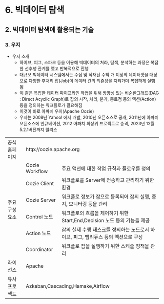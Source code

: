 # 6. 빅데이터 탐색
## 2. 빅데이터 탐색에 활용되는 기술
### 3. 우지
- 우지 소개
  - 하이브, 피그, 스파크 등을 이용해 빅데이터의 처라, 탐색, 분석하는 과정은 복잡한 선후행 관계를 맺고 반복적으로 진행
  - 대규모 빅데이터 시스템에서는 수집 및 적재된 수백 개 이상의 데이터셋을 대상으로 다양한 후처리 잡(Job)이 데이터 간의 의존성을 지켜가며 복잡하게 실햄됨
  - 이 같은 복잡한 데이터 파이프라인 작업을 위해 방향성 있는 비순환그래프(DAG : Direct Acyclic Graph)로 잡의 시작, 처리, 분기, 종료점 등의 액션(Action) 등을 정의하는 워크플로가 필요해짐
  - 이것이 바로 아파치 우지(Apache Oozie)
  - 우지는 2008년 Yahoo! 에서 개발, 2010년 오픈소스로 공개, 2011년에 아파치 오픈소스에 인큐베이션, 2012 아파치 최상위 프로젝트로 승격, 2023년 12월 5.2.1버전까지 릴리스
<table>
    <tr>
        <td>공식 홈페이지</td>
        <td colspan=2>http://oozie.apache.org</td>
    </tr>
    <tr>
        <td rowspan=6>주요 구성 요소</td>
        <td>Oozie Workflow</td>
        <td>주요 액션에 대한 작업 규칙과 플로우를 정의</td>
    </tr>
    <tr>
        <td>Oozie Client</td>
        <td>워크플로를 Server에 전송하고 관리하기 위한 환경</td>
    </tr>
    <tr>
        <td>Oozie Server</td>
        <td>워크플로 정보가 잡으로 등록되어 잡의 실행, 중지, 모니터링 등을 관리</td>
    </tr>
    <tr>
        <td>Control 노드</td>
        <td>워크플로의 흐름을 제어하기 위한 Start,End,Decision 노드 등의 기능을 제공</td>
    </tr>
    <tr>
        <td>Action 노드</td>
        <td>잡의 실제 수행 태스크를 정의하는 노드로서 하이브, 피그, 맵리듀스 등의 액션으로 구성</td>
    </tr>
    <tr>
        <td>Coordinator</td>
        <td>워크플로 잡을 실행하기 위한 스케줄 정책을 관리</td>
    </tr>
    <tr>
        <td>라이선스</td>
        <td colspan=2>Apache</td>
    </tr>
    <tr>
        <td>유사 프로젝트</td>
        <td colspan=2>Azkaban,Cascading,Hamake,Airflow</td>
    </tr>
</table>